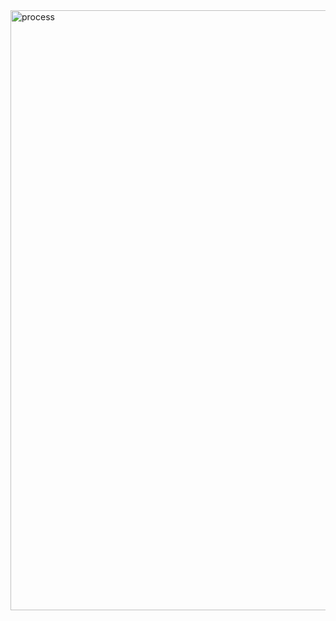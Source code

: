 <img width="960" alt="process" src="https://github.com/Deepankar0712/Timeline/assets/74086712/9b405149-436a-47d4-97f8-9e9f8267a17c">
